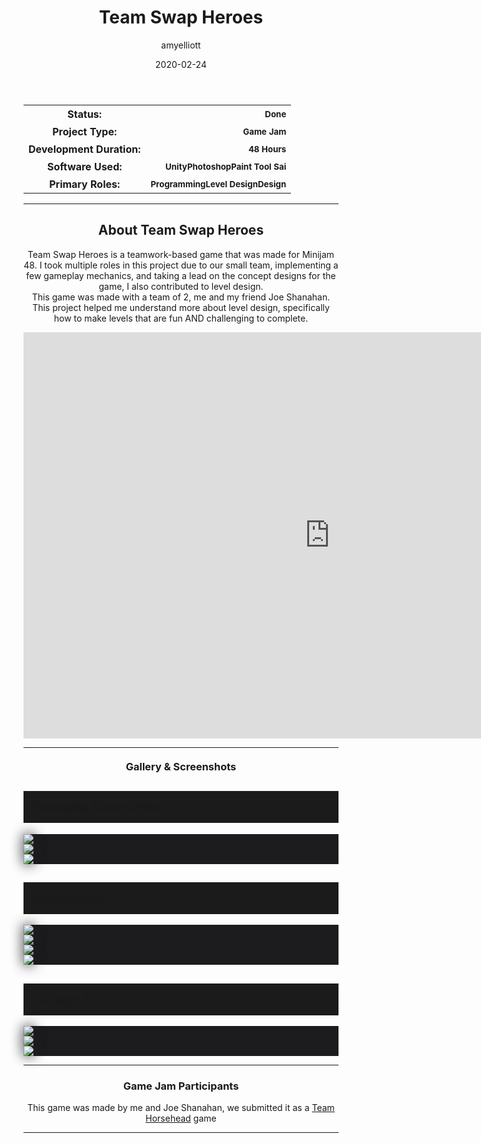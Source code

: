 ﻿---
layout: post
title:  "Team Swap Heroes"
type: "Game Development Blog"
color: "background-color: seagreen"
summary: "Team Swap Heroes is a teamwork-based game. This was designed around the theme 'Teamwork' <small>(Minijam 48)</small>"
author: amyelliott
date: '2020-02-24'
category: ['game-development', 'game-jam', 'unity']
thumbnail: /assets/img/posts/TeamSwapHeroes/cover.png
keywords: villagesim, village, sim, indie
permalink: /games/team-swap-heroes/
usemathjax: true
browser_playable: true
genre: ['Teamwork', 'Puzzles']
hidden: true
---

<!--- ------------------ -->
<!--- Status of the game -->
<!--- ------------------ -->
<div class="table-mobile">
    <table>
        <tr>
            <th style="border: 0px !important">Status:</th>
            <th style="text-align:right; border: 0px !important"><small class="btn btn-col status-button">Done</small></th>
        </tr>
        <tr>
            <th style="border: 0px !important">Project Type:</th> 
            <th style="text-align:right; border: 0px !important"><small class="btn btn-col status-button">Game Jam</small></th>
        </tr>
        <tr>
            <th style="border: 0px !important">Development Duration:</th>
            <th style="text-align:right; border: 0px !important"><small class="btn btn-col status-button">48 Hours</small></th>
        </tr>
        <tr>
            <th style="border: 0px !important">Software Used:</th>
            <th style="text-align:right; border: 0px !important"><small class="btn btn-col status-button">Unity</small><small class="btn btn-col status-button">Photoshop</small><small class="btn btn-col status-button">Paint Tool Sai</small></th>
        </tr>
        <tr>
            <th style="border: 0px !important">Primary Roles:</th>
            <th style="text-align:right; border: 0px !important"><small class="btn btn-col status-button">Programming</small><small class="btn btn-col status-button">Level Design</small><small class="btn btn-col status-button">Design</small></th>
        </tr>
    </table>
</div>


<hr>
<!--- ---------------------------- -->
<!--- Main description of the game -->
<!--- ---------------------------- -->
<div class = "card">
    <h2 style="text-align: center;">About Team Swap Heroes</h2>
    <p style="text-align: center;">Team Swap Heroes is a teamwork-based game that was made for Minijam 48. I took multiple roles in this project due to our small team, implementing a few gameplay mechanics, and taking a lead on the concept designs for the game, I also contributed to level design.<br />This game was made with a team of 2, me and my friend Joe Shanahan.<br />This project helped me understand more about level design, specifically how to make levels that are fun AND challenging to complete.</p>
</div>

<!--- ------------------------------------ -->
<!--- Embed or Youtube Footage of the game -->
<!--- ------------------------------------ -->
<div style="text-align: center;"> <iframe frameborder="0" src="https://itch.io/embed-upload/1985152?color=333333" allowfullscreen="" width="980" height="650"><a href="https://horsehead.itch.io/team-swap-heroes">Play Team Swap Heroes on itch.io</a></iframe> </div>
<hr>

<!--- ------------------------------------ -->
<!--- Gallery and screenshots for the game -->
<!--- ------------------------------------ -->
<h3 style="text-align:center; margin-top: 20px; margin-bottom: 20px">Gallery & Screenshots</h3>
<div class="panel-heading active" role="tab" id="headingOne">
    <h2 class="panel-title" style="word-wrap: normal; padding: 15px; background-color: #1b1b1b">
    <a role="button" data-toggle="collapse" data-parent="#accordion" href="#collapseGameplayScreenshot" aria-expanded="true" aria-controls="collapseGameplayScreenshot" style="font-size: 18px; padding: 0px !important">
        Gameplay Screenshots
    </a>
    </h2>                                
</div>
<div id="collapseGameplayScreenshot" class="panel-collapse collapse" role="tabpanel" aria-labelledby="headingOne">
    <div class="panel-body">
        <div class = "widcard" style="background-color: #1c1c1e; margin-bottom: 0px !important">
            <img src="/assets/img/posts/TeamSwapHeroes/1.png" style="max-width: -webkit-fill-available; box-shadow: 0px 0px 20px #202022;">
        </div>
        <div class = "widcard" style="background-color: #1c1c1e; margin-bottom: 0px !important">
            <img src="/assets/img/posts/TeamSwapHeroes/2.png" style="max-width: -webkit-fill-available; box-shadow: 0px 0px 20px #202022;">
        </div>
        <div class = "widcard" style="background-color: #1c1c1e; margin-bottom: 0px !important">
            <img src="/assets/img/posts/TeamSwapHeroes/3.png" style="max-width: -webkit-fill-available; box-shadow: 0px 0px 20px #202022;">
        </div>
    </div>
</div>
<div class="panel-heading active" role="tab" id="headingTwo">
    <h2 class="panel-title" style="word-wrap: normal; padding: 15px; background-color: #1b1b1b">
    <a role="button" data-toggle="collapse" data-parent="#accordion" href="#collapseLevDes" aria-expanded="true" aria-controls="collapseLevDes" style="font-size: 18px; padding: 0px !important">
        Level Design
    </a>
    </h2>                                
</div>
<div id="collapseLevDes" class="panel-collapse collapse" role="tabpanel" aria-labelledby="headingTwo">
    <div class="panel-body">
        <div class = "widcard" style="background-color: #1c1c1e; margin-bottom: 0px !important">
            <img src="/assets/img/posts/TeamSwapHeroes/L1.png" style="max-width: -webkit-fill-available; box-shadow: 0px 0px 20px #202022;">
        </div>
        <div class = "widcard" style="background-color: #1c1c1e; margin-bottom: 0px !important">
            <img src="/assets/img/posts/TeamSwapHeroes/L2.png" style="max-width: -webkit-fill-available; box-shadow: 0px 0px 20px #202022;">
        </div>
        <div class = "widcard" style="background-color: #1c1c1e; margin-bottom: 0px !important">
            <img src="/assets/img/posts/TeamSwapHeroes/L3.png" style="max-width: -webkit-fill-available; box-shadow: 0px 0px 20px #202022;">
        </div>
        <div class = "widcard" style="background-color: #1c1c1e; margin-bottom: 0px !important">
            <img src="/assets/img/posts/TeamSwapHeroes/L4.png" style="max-width: -webkit-fill-available; box-shadow: 0px 0px 20px #202022;">
        </div>
    </div>
</div>
<div class="panel-heading active" role="tab" id="headingThree">
    <h2 class="panel-title" style="word-wrap: normal; padding: 15px; background-color: #1b1b1b">
    <a role="button" data-toggle="collapse" data-parent="#accordion" href="#collapseConcArt" aria-expanded="true" aria-controls="collapseConcArt" style="font-size: 18px; padding: 0px !important">
        Concept Art
    </a>
    </h2>                                
</div>
<div id="collapseConcArt" class="panel-collapse collapse" role="tabpanel" aria-labelledby="headingThree">
    <div class="panel-body">
        <div class = "widcard" style="background-color: #1c1c1e; margin-bottom: 0px !important">
            <img src="/assets/img/posts/TeamSwapHeroes/CharacterConcept.png" style="max-width: -webkit-fill-available; box-shadow: 0px 0px 20px #202022;">
        </div>
        <div class = "widcard" style="background-color: #1c1c1e; margin-bottom: 0px !important">
            <img src="/assets/img/posts/TeamSwapHeroes/Enemy.png" style="max-width: -webkit-fill-available; box-shadow: 0px 0px 20px #202022;">
        </div>
        <div class = "widcard" style="background-color: #1c1c1e; margin-bottom: 0px !important">
            <img src="/assets/img/posts/TeamSwapHeroes/Environment.png" style="max-width: -webkit-fill-available; box-shadow: 0px 0px 20px #202022;">
        </div>
    </div>
</div>

<hr>
<!--- ------- -->
<!--- Credits -->
<!--- ------- -->
<h3 style="text-align:center">Game Jam Participants</h3>
<p style="text-align:center">This game was made by me and Joe Shanahan, we submitted it as a <a class = "a-text" href="/blog/authors/teamhorsehead" target="_blank">Team Horsehead</a> game</p> 

<hr>